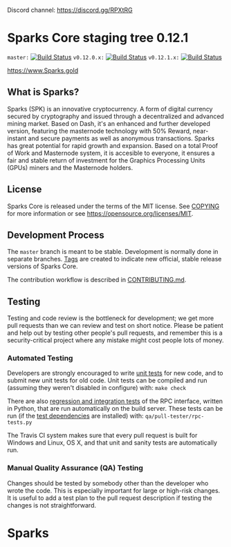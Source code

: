 Discord channel: https://discord.gg/RPXtRG

Sparks Core staging tree 0.12.1
===============================

`master:` [![Build Status](https://travis-ci.org/Sparkscoin/Sparks.svg?branch=master)](https://travis-ci.org/Sparkscoin/Sparks) `v0.12.0.x:` [![Build Status](https://travis-ci.org/Sparkscoin/Sparks.svg?branch=v0.12.0.x)](https://travis-ci.org/Sparkscoin/Sparks/branches) `v0.12.1.x:` [![Build Status](https://travis-ci.org/Sparkscoin/Sparks.svg?branch=v0.12.1.x)](https://travis-ci.org/Sparkscoin/Sparks/branches)

https://www.Sparks.gold


What is Sparks?
----------------

Sparks (SPK) is an innovative cryptocurrency. A form of digital currency secured by cryptography and issued through a decentralized and advanced mining market. Based on Dash, it's an enhanced and further developed version, featuring the masternode technology with 50% Reward, near-instant and secure payments as well as anonymous transactions. Sparks has great potential for rapid growth and expansion. Based on a total Proof of Work and Masternode system, it is accesible to everyone, it ensures a fair and stable return of investment for the Graphics Processing Units (GPUs) miners and the Masternode holders.



License
-------

Sparks Core is released under the terms of the MIT license. See [COPYING](COPYING) for more
information or see https://opensource.org/licenses/MIT.

Development Process
-------------------

The `master` branch is meant to be stable. Development is normally done in separate branches.
[Tags](https://github.com/Sparkscoin/Sparks/tags) are created to indicate new official,
stable release versions of Sparks Core.

The contribution workflow is described in [CONTRIBUTING.md](CONTRIBUTING.md).

Testing
-------

Testing and code review is the bottleneck for development; we get more pull
requests than we can review and test on short notice. Please be patient and help out by testing
other people's pull requests, and remember this is a security-critical project where any mistake might cost people
lots of money.

### Automated Testing

Developers are strongly encouraged to write [unit tests](/doc/unit-tests.md) for new code, and to
submit new unit tests for old code. Unit tests can be compiled and run
(assuming they weren't disabled in configure) with: `make check`

There are also [regression and integration tests](/qa) of the RPC interface, written
in Python, that are run automatically on the build server.
These tests can be run (if the [test dependencies](/qa) are installed) with: `qa/pull-tester/rpc-tests.py`

The Travis CI system makes sure that every pull request is built for Windows
and Linux, OS X, and that unit and sanity tests are automatically run.

### Manual Quality Assurance (QA) Testing

Changes should be tested by somebody other than the developer who wrote the
code. This is especially important for large or high-risk changes. It is useful
to add a test plan to the pull request description if testing the changes is
not straightforward.

# Sparks


